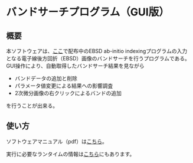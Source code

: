 # バンドサーチプログラム（GUI版）
## 概要
本ソフトウェアは、[ここ](https://github.com/rtomiyasu/BandSearch)で配布中のEBSD ab-initio indexingプログラムの入力となる電子線後方回折（EBSD）画像のバンドサーチを行うプログラムである。GUI操作により、自動取得したバンドサーチ結果を見ながら
- バンドデータの追加と削除
- パラメータ値変更による結果への影響調査
- 2次微分画像の右クリックによるバンドの追加

を行うことが出来る。
## 使い方
ソフトウェアマニュアル（pdf）は[こちら](https://github.com/rtomiyasu/EBSDBandSearch_GUI/blob/master/doc/manual.pdf)。

実行に必要なランタイムの情報は[こちら](https://github.com/rtomiyasu/EBSDBandSearch_GUI/blob/master/ランタイム/README.txt)にもあります。

